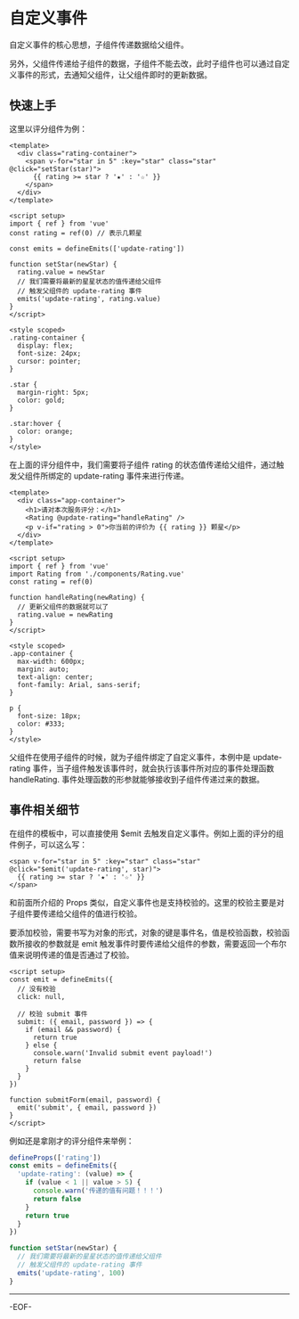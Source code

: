 # 自定义事件

自定义事件的核心思想，子组件传递数据给父组件。

另外，父组件传递给子组件的数据，子组件不能去改，此时子组件也可以通过自定义事件的形式，去通知父组件，让父组件即时的更新数据。

## 快速上手

这里以评分组件为例：

```vue
<template>
  <div class="rating-container">
    <span v-for="star in 5" :key="star" class="star" @click="setStar(star)">
      {{ rating >= star ? '★' : '☆' }}
    </span>
  </div>
</template>

<script setup>
import { ref } from 'vue'
const rating = ref(0) // 表示几颗星

const emits = defineEmits(['update-rating'])

function setStar(newStar) {
  rating.value = newStar
  // 我们需要将最新的星星状态的值传递给父组件
  // 触发父组件的 update-rating 事件
  emits('update-rating', rating.value)
}
</script>

<style scoped>
.rating-container {
  display: flex;
  font-size: 24px;
  cursor: pointer;
}

.star {
  margin-right: 5px;
  color: gold;
}

.star:hover {
  color: orange;
}
</style>
```

在上面的评分组件中，我们需要将子组件 rating 的状态值传递给父组件，通过触发父组件所绑定的 update-rating 事件来进行传递。

```vue
<template>
  <div class="app-container">
    <h1>请对本次服务评分：</h1>
    <Rating @update-rating="handleRating" />
    <p v-if="rating > 0">你当前的评价为 {{ rating }} 颗星</p>
  </div>
</template>

<script setup>
import { ref } from 'vue'
import Rating from './components/Rating.vue'
const rating = ref(0)

function handleRating(newRating) {
  // 更新父组件的数据就可以了
  rating.value = newRating
}
</script>

<style scoped>
.app-container {
  max-width: 600px;
  margin: auto;
  text-align: center;
  font-family: Arial, sans-serif;
}

p {
  font-size: 18px;
  color: #333;
}
</style>
```

父组件在使用子组件的时候，就为子组件绑定了自定义事件，本例中是 update-rating 事件，当子组件触发该事件时，就会执行该事件所对应的事件处理函数 handleRating. 事件处理函数的形参就能够接收到子组件传递过来的数据。



## 事件相关细节

在组件的模板中，可以直接使用 $emit 去触发自定义事件。例如上面的评分的组件例子，可以这么写：

```vue
<span v-for="star in 5" :key="star" class="star" @click="$emit('update-rating', star)">
  {{ rating >= star ? '★' : '☆' }}
</span>
```

和前面所介绍的 Props 类似，自定义事件也是支持校验的。这里的校验主要是对子组件要传递给父组件的值进行校验。

要添加校验，需要书写为对象的形式，对象的键是事件名，值是校验函数，校验函数所接收的参数就是 emit 触发事件时要传递给父组件的参数，需要返回一个布尔值来说明传递的值是否通过了校验。

```vue
<script setup>
const emit = defineEmits({
  // 没有校验
  click: null,

  // 校验 submit 事件
  submit: ({ email, password }) => {
    if (email && password) {
      return true
    } else {
      console.warn('Invalid submit event payload!')
      return false
    }
  }
})

function submitForm(email, password) {
  emit('submit', { email, password })
}
</script>
```

例如还是拿刚才的评分组件来举例：

```js
defineProps(['rating'])
const emits = defineEmits({
  'update-rating': (value) => {
    if (value < 1 || value > 5) {
      console.warn('传递的值有问题！！！')
      return false
    }
    return true
  }
})

function setStar(newStar) {
  // 我们需要将最新的星星状态的值传递给父组件
  // 触发父组件的 update-rating 事件
  emits('update-rating', 100)
}
```

---

-EOF-